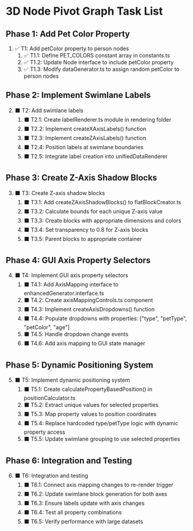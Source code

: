 # 3D Node Pivot Graph Task List

## Phase 1: Add Pet Color Property

1. ✅ T1: Add petColor property to person nodes
   1. ✅ T1.1: Define PET_COLORS constant array in constants.ts
   2. ✅ T1.2: Update Node interface to include petColor property
   3. ✅ T1.3: Modify dataGenerator.ts to assign random petColor to person nodes

## Phase 2: Implement Swimlane Labels

2. ⬛ T2: Add swimlane labels
   1. ⬛ T2.1: Create labelRenderer.ts module in rendering folder
   2. ⬛ T2.2: Implement createXAxisLabels() function
   3. ⬛ T2.3: Implement createZAxisLabels() function
   4. ⬛ T2.4: Position labels at swimlane boundaries
   5. ⬛ T2.5: Integrate label creation into unifiedDataRenderer

## Phase 3: Create Z-Axis Shadow Blocks

3. ⬛ T3: Create Z-axis shadow blocks
   1. ⬛ T3.1: Add createZAxisShadowBlocks() to flatBlockCreator.ts
   2. ⬛ T3.2: Calculate bounds for each unique Z-axis value
   3. ⬛ T3.3: Create blocks with appropriate dimensions and colors
   4. ⬛ T3.4: Set transparency to 0.8 for Z-axis blocks
   5. ⬛ T3.5: Parent blocks to appropriate container

## Phase 4: GUI Axis Property Selectors

4. ⬛ T4: Implement GUI axis property selectors
   1. ⬛ T4.1: Add AxisMapping interface to enhancedGenerator.interface.ts
   2. ⬛ T4.2: Create axisMappingControls.ts component
   3. ⬛ T4.3: Implement createAxisDropdowns() function
   4. ⬛ T4.4: Populate dropdowns with properties: ["type", "petType", "petColor", "age"]
   5. ⬛ T4.5: Handle dropdown change events
   6. ⬛ T4.6: Add axis mapping to GUI state manager

## Phase 5: Dynamic Positioning System

5. ⬛ T5: Implement dynamic positioning system
   1. ⬛ T5.1: Create calculatePropertyBasedPosition() in positionCalculator.ts
   2. ⬛ T5.2: Extract unique values for selected properties
   3. ⬛ T5.3: Map property values to position coordinates
   4. ⬛ T5.4: Replace hardcoded type/petType logic with dynamic property access
   5. ⬛ T5.5: Update swimlane grouping to use selected properties

## Phase 6: Integration and Testing

6. ⬛ T6: Integration and testing
   1. ⬛ T6.1: Connect axis mapping changes to re-render trigger
   2. ⬛ T6.2: Update swimlane block generation for both axes
   3. ⬛ T6.3: Ensure labels update with axis changes
   4. ⬛ T6.4: Test all property combinations
   5. ⬛ T6.5: Verify performance with large datasets